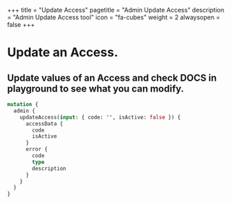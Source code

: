 +++
title = "Update Access"
pagetitle = "Admin Update Access"
description = "Admin Update Access tool"
icon = "fa-cubes"
weight = 2
alwaysopen = false
+++


# Update an Access.
## Update values of an Access and check DOCS in playground to see what you can modify.

~~~graphql
mutation {
  admin {
    updateAccess(input: { code: "", isActive: false }) {
      accessData {
        code
        isActive
      }
      error {
        code
        type
        description
      }
    }
  }
}
~~~

